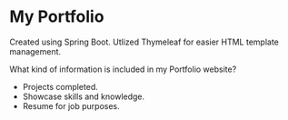 # My Portfolio
Created using Spring Boot. Utlized Thymeleaf for easier HTML template management.

What kind of information is included in my Portfolio website?
- Projects completed.
- Showcase skills and knowledge.
- Resume for job purposes.

